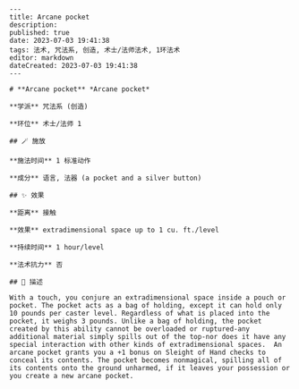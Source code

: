 
    ---
    title: Arcane pocket
    description: 
    published: true
    date: 2023-07-03 19:41:38
    tags: 法术, 咒法系, 创造, 术士/法师法术, 1环法术
    editor: markdown
    dateCreated: 2023-07-03 19:41:38
    ---

    # **Arcane pocket** *Arcane pocket*

    **学派** 咒法系 (创造) 

    **环位** 术士/法师 1

    ## 🪄 施放

    **施法时间** 1 标准动作

    **成分** 语言, 法器 (a pocket and a silver button)

    ## ✨ 效果  

    **距离** 接触 

    **效果** extradimensional space up to 1 cu. ft./level 

    **持续时间** 1 hour/level 

    **法术抗力** 否

    ## 📖 描述

    With a touch, you conjure an extradimensional space inside a pouch or pocket. The pocket acts as a bag of holding, except it can hold only 10 pounds per caster level. Regardless of what is placed into the pocket, it weighs 3 pounds. Unlike a bag of holding, the pocket created by this ability cannot be overloaded or ruptured-any additional material simply spills out of the top-nor does it have any special interaction with other kinds of extradimensional spaces.  An arcane pocket grants you a +1 bonus on Sleight of Hand checks to conceal its contents. The pocket becomes nonmagical, spilling all of its contents onto the ground unharmed, if it leaves your possession or you create a new arcane pocket.
    